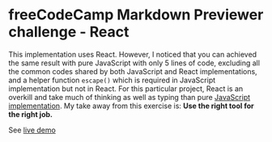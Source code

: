 freeCodeCamp Markdown Previewer challenge - React
=========================================

This implementation uses React. However, I noticed that you can achieved the same result with pure JavaScript with only 5 lines of code, excluding all the common codes shared by both JavaScript and React implementations, and a helper function `escape()` which is required in JavaScript implementation but not in React. For this particular project, React is an overkill and take much of thinking as well as typing than pure [JavaScript implementation](https://github.com/e-tinkers/freecodecamp/tree/master/front-end-libraries/markdown-previewer-js). My take away from this exercise is: **Use the right tool for the right job.**

See [live demo](https://e-tinkers.github.io/freecodecamp/front-end-libraries/markdown-previewer-react/index.html)
